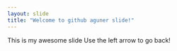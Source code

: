 ```yaml
---
layout: slide
title: "Welcome to github aguner slide!"
---
```

This is my awesome slide
Use the left arrow to go back!
